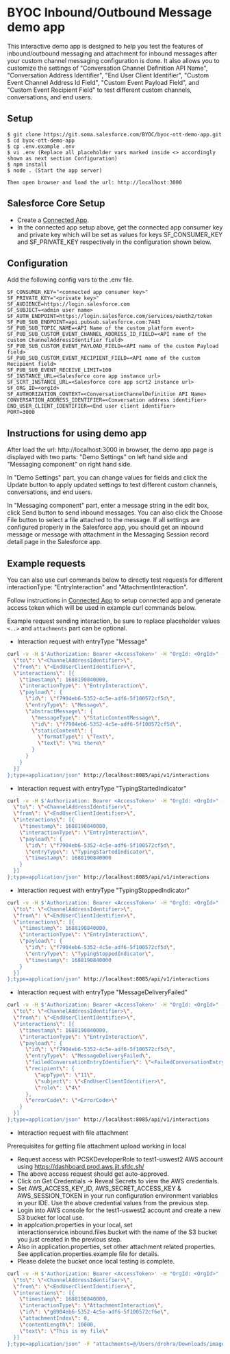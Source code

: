 # BYOC Inbound/Outbound Message demo app
This interactive demo app is designed to help you test the features of inbound/outbound messaging and attachment for inbound messages after your custom channel messaging configuration is done. It also allows you to customize the settings of "Conversation Channel Definition API Name", "Conversation Address Identifier", "End User Client Identifier", "Custom Event Channel Address Id Field", "Custom Event Payload Field", and "Custom Event Recipient Field" to test different custom channels, conversations, and end users.

## Setup

```
$ git clone https://git.soma.salesforce.com/BYOC/byoc-ott-demo-app.git
$ cd byoc-ott-demo-app
$ cp .env.example .env
$ vi .env (Replace all placeholder vars marked inside <> accordingly shown as next section Configuration)
$ npm install
$ node . (Start the app server)

Then open browser and load the url: http://localhost:3000
```

## Salesforce Core Setup

- Create a [Connected App](https://git.soma.salesforce.com/service-cloud-realtime/scrt2-interaction-service/blob/master/CONNECTED_APP.md).
- In the connected app setup above, get the connected app consumer key and private key which will be set as values for keys SF_CONSUMER_KEY and SF_PRIVATE_KEY respectively in the configuration shown below.

## Configuration
Add the following config vars to the .env file.

```
SF_CONSUMER_KEY="<connected app consumer key>"
SF_PRIVATE_KEY="<private key>"
SF_AUDIENCE=https://login.salesforce.com
SF_SUBJECT=<admin user name>
SF_AUTH_ENDPOINT=https://login.salesforce.com/services/oauth2/token
SF_PUB_SUB_ENDPOINT=api.pubsub.salesforce.com:7443
SF_PUB_SUB_TOPIC_NAME=<API Name of the custom platform event>
SF_PUB_SUB_CUSTOM_EVENT_CHANNEL_ADDRESS_ID_FIELD=<API name of the custom ChannelAddressIdentifier field>
SF_PUB_SUB_CUSTOM_EVENT_PAYLOAD_FIELD=<API name of the custom Payload field>
SF_PUB_SUB_CUSTOM_EVENT_RECIPIENT_FIELD=<API name of the custom Recipient field>
SF_PUB_SUB_EVENT_RECEIVE_LIMIT=100
SF_INSTANCE_URL=<Salesforce core app instance url>
SF_SCRT_INSTANCE_URL=<Salesforce core app scrt2 instance url>
SF_ORG_ID=<orgId>
SF_AUTHORIZATION_CONTEXT=<ConversationChannelDefinition API Name>
CONVERSATION_ADDRESS_IDENTIFIER=<Conversation address identifier>
END_USER_CLIENT_IDENTIFIER=<End user client identifier>
PORT=3000
```

## Instructions for using demo app
After load the url: http://localhost:3000 in browser, the demo app page is displayed with two parts: "Demo Settings" on left hand side and "Messaging component" on right hand side.

In "Demo Settings" part, you can change values for fields and click the Update button to apply updated settings to test different custom channels, conversations, and end users.

In "Messaging component" part, enter a message string in the edit box, click Send button to send inbound messages. You can also click the Choose File button to select a file attached to the message. If all settings are configured properly in the Salesforce app, you should get an inbound message or message with attachment in the Messaging Session record detail page in the Salesforce app.

## Example requests
You can also use curl commands below to directly test requests for different interactionType: "EntryInteraction" and "AttachmentInteraction".

Follow instructions in [Connected App](https://git.soma.salesforce.com/service-cloud-realtime/scrt2-interaction-service/blob/master/CONNECTED_APP.md) to setup connected app and generate access token which will be used in example curl commands below.

Example request sending interaction, be sure to replace placeholder values `<..>` and `attachments` part can be optional.

- Interaction request with entryType "Message"

```bash
curl -v -H $'Authorization: Bearer <AccessToken>' -H "OrgId: <OrgId>" -H "AuthorizationContext: <AuthorizationContext>" -H "content-type:multipart/form-data" -H "RequestId: f8f81c06-c06a-4784-b96c-ca95d3321bd9" -X POST -F "json={
  \"to\": \"<ChannelAddressIdentifier>\",
  \"from\": \"<EndUserClientIdentifier>\",
  \"interactions\": [{
    \"timestamp\": 1688190840000,
    \"interactionType\": \"EntryInteraction\",
    \"payload\": {
      \"id\": \"f7904eb6-5352-4c5e-adf6-5f100572cf5d\",
      \"entryType\": \"Message\",
      \"abstractMessage\": {
        \"messageType\": \"StaticContentMessage\",
        \"id\": \"f7904eb6-5352-4c5e-adf6-5f100572cf5d\",
        \"staticContent\": {
          \"formatType\": \"Text\",
          \"text\": \"Hi there\"
        }
      }
    }
  }]
};type=application/json" http://localhost:8085/api/v1/interactions
```

- Interaction request with entryType "TypingStartedIndicator"

```bash
curl -v -H $'Authorization: Bearer <AccessToken>' -H "OrgId: <OrgId>" -H "AuthorizationContext: <AuthorizationContext>" -H "content-type:multipart/form-data"  -H "RequestId: f8f81c06-c06a-4784-b96c-ca95d3321bd9" -X POST -F "json={
  \"to\": \"<ChannelAddressIdentifier>\",
  \"from\": \"<EndUserClientIdentifier>\",
  \"interactions\": [{
    \"timestamp\": 1688190840000,
    \"interactionType\": \"EntryInteraction\",
    \"payload\": {
      \"id\": \"f7904eb6-5352-4c5e-adf6-5f100572cf5d\",
      \"entryType\": \"TypingStartedIndicator\",
      \"timestamp\": 1688190840000
    }
  }]
};type=application/json" http://localhost:8085/api/v1/interactions
```

- Interaction request with entryType "TypingStoppedIndicator"

```bash
curl -v -H $'Authorization: Bearer <AccessToken>' -H "OrgId: <OrgId>" -H "AuthorizationContext: <AuthorizationContext>" -H "content-type:multipart/form-data" -H "RequestId: f8f81c06-c06a-4784-b96c-ca95d3321bd9" -X POST -F "json={
  \"to\": \"<ChannelAddressIdentifier>\",
  \"from\": \"<EndUserClientIdentifier>\",
  \"interactions\": [{
    \"timestamp\": 1688190840000,
    \"interactionType\": \"EntryInteraction\",
    \"payload\": {
      \"id\": \"f7904eb6-5352-4c5e-adf6-5f100572cf5d\",
      \"entryType\": \"TypingStoppedIndicator\",
      \"timestamp\": 1688190840000
    }
  }]
};type=application/json" http://localhost:8085/api/v1/interactions
```

- Interaction request with entryType "MessageDeliveryFailed"

```bash
curl -v -H $'Authorization: Bearer <AccessToken>' -H "OrgId: <OrgId>" -H "AuthorizationContext: <AuthorizationContext>" -H "content-type:multipart/form-data"  -H "RequestId: f8f81c06-c06a-4784-b96c-ca95d3321bd9" -X POST -F "json={
  \"to\": \"<ChannelAddressIdentifier>\",
  \"from\": \"<EndUserClientIdentifier>\",
  \"interactions\": [{
    \"timestamp\": 1688190840000,
    \"interactionType\": \"EntryInteraction\",
    \"payload\": {
      \"id\": \"f7904eb6-5352-4c5e-adf6-5f100572cf5d\",
      \"entryType\": \"MessageDeliveryFailed\",
      \"failedConversationEntryIdentifier\": \"<FailedConversationEntryIdentifier>\",
      \"recipient\": {
         \"appType\": \"11\",
         \"subject\": \"<EndUserClientIdentifier>\",
         \"role\": \"4\"
      },
      \"errorCode\": \"<ErrorCode>\"
    }
  }]
};type=application/json" http://localhost:8085/api/v1/interactions
```

- Interaction request with file attachment

Prerequisites for getting file attachment upload working in local
- Request access with PCSKDeveloperRole to test1-uswest2 AWS account using https://dashboard.prod.aws.jit.sfdc.sh/
- The above access request should get auto-approved.
- Click on Get Credentials -> Reveal Secrets to view the AWS credentials.
- Set AWS_ACCESS_KEY_ID, AWS_SECRET_ACCESS_KEY & AWS_SESSION_TOKEN in your run configuration environment variables in your IDE. Use the above credential values from the previous step.
- Login into AWS console for the test1-uswest2 account and create a new S3 bucket for local use.
- In applcation.properties in your local, set interactionservice.inbound.files.bucket with the name of the S3 bucket you just created in the previous step.
- Also in application.properties, set other attachment related properties. See application.properties.example file for details.
- Please delete the bucket once local testing is complete.

```bash
curl -v -H $'Authorization: Bearer <AccessToken>' -H "OrgId: <OrgId>" -H "AuthorizationContext: <AuthorizationContext>" -H "content-type:multipart/form-data" -H "RequestId: f8f81c06-c06a-4784-b96c-ca95d3321bd9" -X POST -F "json={
  \"to\": \"<ChannelAddressIdentifier>\",
  \"from\": \"<EndUserClientIdentifier>\",
  \"interactions\": [{
    \"timestamp\": 1688190840000,
    \"interactionType\": \"AttachmentInteraction\",
    \"id\": \"g8904eb6-5352-4c5e-adf6-5f100572cf6e\",
    \"attachmentIndex\": 0,
    \"contentLength\": 10000,
    \"text\": \"This is my file\"
  }]
};type=application/json" -F "attachments=@/Users/drohra/Downloads/image.png" http://localhost:8085/api/v1/interactions
```
